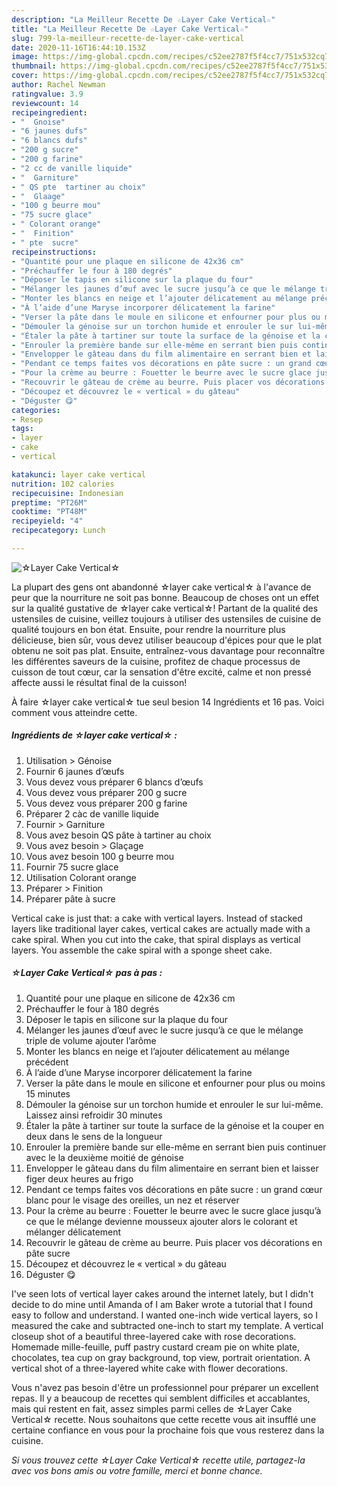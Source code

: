 ```yaml
---
description: "La Meilleur Recette De ☆Layer Cake Vertical☆"
title: "La Meilleur Recette De ☆Layer Cake Vertical☆"
slug: 799-la-meilleur-recette-de-layer-cake-vertical
date: 2020-11-16T16:44:10.153Z
image: https://img-global.cpcdn.com/recipes/c52ee2787f5f4cc7/751x532cq70/☆layer-cake-vertical☆-photo-principale-de-la-recette.jpg
thumbnail: https://img-global.cpcdn.com/recipes/c52ee2787f5f4cc7/751x532cq70/☆layer-cake-vertical☆-photo-principale-de-la-recette.jpg
cover: https://img-global.cpcdn.com/recipes/c52ee2787f5f4cc7/751x532cq70/☆layer-cake-vertical☆-photo-principale-de-la-recette.jpg
author: Rachel Newman
ratingvalue: 3.9
reviewcount: 14
recipeingredient:
- "  Gnoise"
- "6 jaunes dufs"
- "6 blancs dufs"
- "200 g sucre"
- "200 g farine"
- "2 cc de vanille liquide"
- "  Garniture"
- " QS pte  tartiner au choix"
- "  Glaage"
- "100 g beurre mou"
- "75 sucre glace"
- " Colorant orange"
- "  Finition"
- " pte  sucre"
recipeinstructions:
- "Quantité pour une plaque en silicone de 42x36 cm"
- "Préchauffer le four à 180 degrés"
- "Déposer le tapis en silicone sur la plaque du four"
- "Mélanger les jaunes d’œuf avec le sucre jusqu’à ce que le mélange triple de volume ajouter l’arôme"
- "Monter les blancs en neige et l’ajouter délicatement au mélange précédent"
- "À l’aide d’une Maryse incorporer délicatement la farine"
- "Verser la pâte dans le moule en silicone et enfourner pour plus ou moins 15 minutes"
- "Démouler la génoise sur un torchon humide et enrouler le sur lui-même. Laissez ainsi refroidir 30 minutes"
- "Étaler la pâte à tartiner sur toute la surface de la génoise et la couper en deux dans le sens de la longueur"
- "Enrouler la première bande sur elle-même en serrant bien puis continuer avec le la deuxième moitié de génoise"
- "Envelopper le gâteau dans du film alimentaire en serrant bien et laisser figer deux heures au frigo"
- "Pendant ce temps faites vos décorations en pâte sucre : un grand cœur blanc pour le visage des oreilles, un nez et réserver"
- "Pour la crème au beurre : Fouetter le beurre avec le sucre glace jusqu’à ce que le mélange devienne mousseux ajouter alors le colorant et mélanger délicatement"
- "Recouvrir le gâteau de crème au beurre. Puis placer vos décorations en pâte sucre"
- "Découpez et découvrez le « vertical » du gâteau"
- "Déguster 😋"
categories:
- Resep
tags:
- layer
- cake
- vertical

katakunci: layer cake vertical 
nutrition: 102 calories
recipecuisine: Indonesian
preptime: "PT26M"
cooktime: "PT48M"
recipeyield: "4"
recipecategory: Lunch

---
```



![☆Layer Cake Vertical☆](https://img-global.cpcdn.com/recipes/c52ee2787f5f4cc7/751x532cq70/☆layer-cake-vertical☆-photo-principale-de-la-recette.jpg)

La plupart des gens ont abandonné ☆layer cake vertical☆ à l'avance de peur que la nourriture ne soit pas bonne. Beaucoup de choses ont un effet sur la qualité gustative de ☆layer cake vertical☆! Partant de la qualité des ustensiles de cuisine, veillez toujours à utiliser des ustensiles de cuisine de qualité toujours en bon état. Ensuite, pour rendre la nourriture plus délicieuse, bien sûr, vous devez utiliser beaucoup d'épices pour que le plat obtenu ne soit pas plat. Ensuite, entraînez-vous davantage pour reconnaître les différentes saveurs de la cuisine, profitez de chaque processus de cuisson de tout cœur, car la sensation d'être excité, calme et non pressé affecte aussi le résultat final de la cuisson!

<!--inarticleads1-->

À faire ☆layer cake vertical☆ tue seul besion 14 Ingrédients et 16 pas. Voici comment vous atteindre cette.

##### Ingrédients de ☆layer cake vertical☆ :

1. Utilisation  &gt; Génoise
1. Fournir 6 jaunes d’œufs
1. Vous devez vous préparer 6 blancs d’œufs
1. Vous devez vous préparer 200 g sucre
1. Vous devez vous préparer 200 g farine
1. Préparer 2 càc de vanille liquide
1. Fournir  &gt; Garniture
1. Vous avez besoin  QS pâte à tartiner au choix
1. Vous avez besoin  &gt; Glaçage
1. Vous avez besoin 100 g beurre mou
1. Fournir 75 sucre glace
1. Utilisation  Colorant orange
1. Préparer  &gt; Finition
1. Préparer  pâte à sucre


Vertical cake is just that: a cake with vertical layers. Instead of stacked layers like traditional layer cakes, vertical cakes are actually made with a cake spiral. When you cut into the cake, that spiral displays as vertical layers. You assemble the cake spiral with a sponge sheet cake. 

<!--inarticleads2-->

##### ☆Layer Cake Vertical☆ pas à pas :

1. Quantité pour une plaque en silicone de 42x36 cm
1. Préchauffer le four à 180 degrés
1. Déposer le tapis en silicone sur la plaque du four
1. Mélanger les jaunes d’œuf avec le sucre jusqu’à ce que le mélange triple de volume ajouter l’arôme
1. Monter les blancs en neige et l’ajouter délicatement au mélange précédent
1. À l’aide d’une Maryse incorporer délicatement la farine
1. Verser la pâte dans le moule en silicone et enfourner pour plus ou moins 15 minutes
1. Démouler la génoise sur un torchon humide et enrouler le sur lui-même. Laissez ainsi refroidir 30 minutes
1. Étaler la pâte à tartiner sur toute la surface de la génoise et la couper en deux dans le sens de la longueur
1. Enrouler la première bande sur elle-même en serrant bien puis continuer avec le la deuxième moitié de génoise
1. Envelopper le gâteau dans du film alimentaire en serrant bien et laisser figer deux heures au frigo
1. Pendant ce temps faites vos décorations en pâte sucre : un grand cœur blanc pour le visage des oreilles, un nez et réserver
1. Pour la crème au beurre : Fouetter le beurre avec le sucre glace jusqu’à ce que le mélange devienne mousseux ajouter alors le colorant et mélanger délicatement
1. Recouvrir le gâteau de crème au beurre. Puis placer vos décorations en pâte sucre
1. Découpez et découvrez le « vertical » du gâteau
1. Déguster 😋


I&#39;ve seen lots of vertical layer cakes around the internet lately, but I didn&#39;t decide to do mine until Amanda of I am Baker wrote a tutorial that I found easy to follow and understand. I wanted one-inch wide vertical layers, so I measured the cake and subtracted one-inch to start my template. A vertical closeup shot of a beautiful three-layered cake with rose decorations. Homemade mille-feuille, puff pastry custard cream pie on white plate, chocolates, tea cup on gray background, top view, portrait orientation. A vertical shot of a three-layered white cake with flower decorations. 

<!--inarticleads1-->

<p>
Vous n'avez pas besoin d'être un professionnel pour préparer un excellent repas. Il y a beaucoup de recettes qui semblent difficiles et accablantes, mais qui restent en fait, assez simples parmi celles de ☆Layer Cake Vertical☆ recette. Nous souhaitons que cette recette vous ait insufflé une certaine confiance en vous pour la prochaine fois que vous resterez dans la cuisine.
</p>

<p>
<i>Si vous trouvez cette ☆Layer Cake Vertical☆ recette utile, partagez-la avec vos bons amis ou votre famille, merci et bonne chance.</i>
</p>
